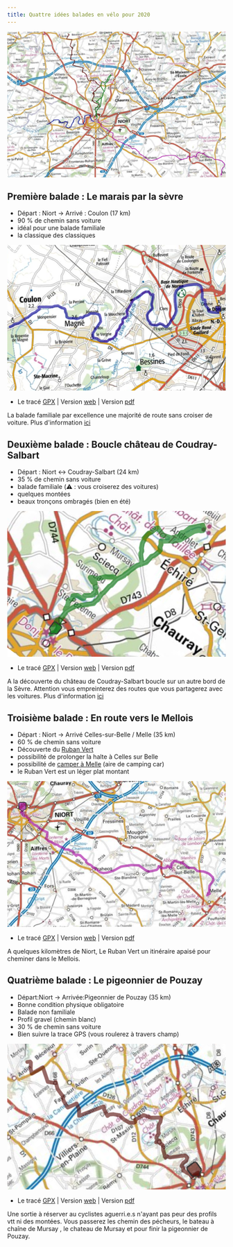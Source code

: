 ```yaml
---
title: Quattre idées balades en vélo pour 2020
---
```


![carte_generale](./images/carte_generale.png)

## Première balade : Le marais par la sèvre

- Départ : Niort -> Arrivé : Coulon (17 km)
- 90 % de chemin sans voiture
- idéal pour une balade familiale
- la classique des classiques

![carte_balade_01](./images/balade_01_carte.png)

- Le tracé [GPX](https://villovelo.github.io/balade_2020/voir_trace.html?trace=./gpx/balade_01.gpx) | Version [web](https://villovelo.github.io/balade_2020/balade_01.html?source=pdf) | Version [pdf](https://villovelo.github.io/balade_2020/balade_01.pdf)

La balade familiale par excellence une majorité de route sans croiser de voiture. Plus d'information [ici](https://villovelo.github.io/balade_2020/balade_01.html?source=index)

## Deuxième balade : Boucle château de Coudray-Salbart

- Départ : Niort <-> Coudray-Salbart (24 km)
- 35 % de chemin sans voiture
- balade familiale (⚠️ : vous croiserez des voitures)
- quelques montées
- beaux tronçons ombragés (bien en été)

![carte_balade_02](./images/balade_02_carte.png)

- Le tracé [GPX](https://villovelo.github.io/balade_2020/voir_trace.html?trace=./gpx/balade_02.gpx) | Version [web](https://villovelo.github.io/balade_2020/balade_02.html?source=pdf) | Version [pdf](https://villovelo.github.io/balade_2020/balade_02.pdf)

A la découverte du château de Coudray-Salbart boucle sur un autre bord de la Sèvre. Attention vous empreinterez des routes que vous partagerez avec les voitures. Plus d'information [ici](https://villovelo.github.io/balade_2020/balade_02.html?source=index)

## Troisième balade : En route vers le Mellois

- Départ : Niort -> Arrivé Celles-sur-Belle / Melle (35 km)
- 60 % de chemin sans voiture
- Découverte du [Ruban Vert](https://www.af3v.org/les-voies-vertes/voies/141-le-ruban-vert-de-melle-a-celles-sur-belle/)
- possibilité de prolonger la halte à Celles sur Belle
- possibilité de [camper à Melle](https://mairie-melle.fr/component/content/article?id=38:hebergement) (aire de camping car)
- le Ruban Vert est un léger plat montant

![carte_balade_03](./images/balade_03_carte.png)

- Le tracé [GPX](https://villovelo.github.io/balade_2020/voir_trace.html?trace=./gpx/balade_03.gpx) | Version [web](https://villovelo.github.io/balade_2020/balade_03.html?source=pdf) | Version [pdf](https://villovelo.github.io/balade_2020/balade_03.pdf)

A quelques kilomètres de Niort, Le Ruban Vert un itinéraire apaisé pour cheminer dans le Mellois.

## Quatrième balade : Le pigeonnier de Pouzay

- Départ:Niort -> Arrivée:Pigeonnier de Pouzay (35 km)
- Bonne condition physique obligatoire
- Balade non familiale
- Profil gravel (chemin blanc)
- 30 % de chemin sans voiture
- Bien suivre la trace GPS (vous roulerez à travers champ)

![carte_balade_04](./images/balade_04_carte.png)

- Le tracé [GPX](https://villovelo.github.io/balade_2020/voir_trace.html?trace=./gpx/balade_04.gpx) | Version [web](https://villovelo.github.io/balade_2020/balade_04.html?source=pdf) | Version [pdf](https://villovelo.github.io/balade_2020/balade_04.pdf)

Une sortie à réserver au cyclistes aguerri.e.s n'ayant pas peur des profils vtt ni des montées. Vous passerez les chemin des pécheurs, le bateau à chaîne de Mursay , le chateau de Mursay et pour finir la pigeonnier de Pouzay.
